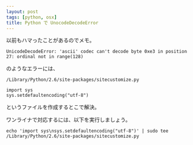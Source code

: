 ```yaml
---
layout: post
tags: [python, osx]
title: Python で UnocodeDecodeError
---
```

以前もハマったことがあるのでメモ。

    UnicodeDecodeError: 'ascii' codec can't decode byte 0xe3 in position 27: ordinal not in range(128)

のようなエラーには、

`/Library/Python/2.6/site-packages/sitecustomize.py`

    import sys
    sys.setdefaultencoding("utf-8")

というファイルを作成するとこで解決。

ワンライナで対応するには、以下を実行しましょう。

    echo 'import sys\nsys.setdefaultencoding("utf-8")' | sudo tee /Library/Python/2.6/site-packages/sitecustomize.py
